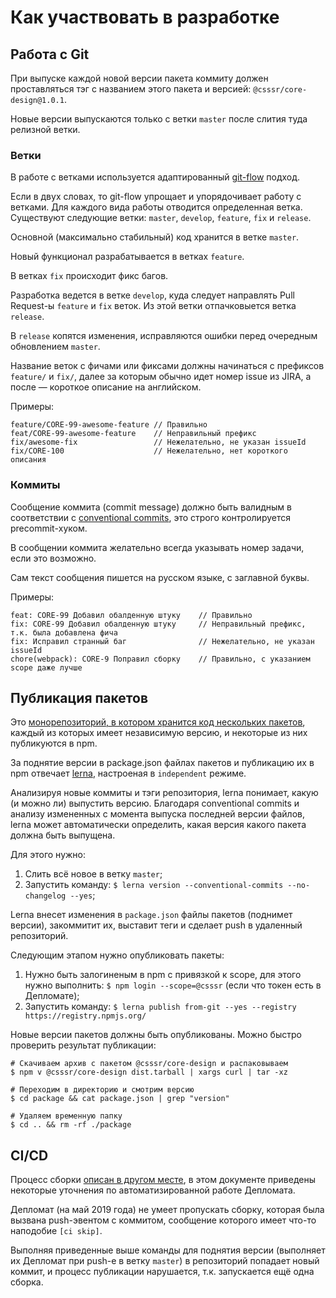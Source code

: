 # Как участвовать в разработке

## Работа с Git

При выпуске каждой новой версии пакета коммиту должен проставляться тэг с названием этого пакета и версией:
`@csssr/core-design@1.0.1`.

Новые версии выпускаются только с ветки `master` после слития туда релизной ветки.

### Ветки

В работе с ветками используется адаптированный [git-flow](https://habr.com/ru/post/106912/) подход.

Если в двух словах, то git-flow упрощает и упорядочивает работу с ветками. Для каждого вида работы отводится определенная ветка. Существуют следующие ветки: `master`, `develop`, `feature`, `fix` и `release`.

Основной (максимально стабильный) код хранится в ветке `master`.

Новый функционал разрабатывается в ветках `feature`.

В ветках `fix` происходит фикс багов.

Разработка ведется в ветке `develop`, куда следует направлять Pull Request-ы `feature` и `fix` веток. Из этой ветки отпачковыется ветка `release`.

В `release` копятся изменения, исправляются ошибки перед очередным обновлением `master`.

Название веток с фичами или фиксами должны начинаться с префиксов `feature/` и `fix/`,
далее за которым обычно идет номер issue из JIRA, а после — короткое описание на английском.

Примеры:

```
feature/CORE-99-awesome-feature // Правильно
feat/CORE-99-awesome-feature    // Неправильный префикс
fix/awesome-fix                 // Нежелательно, не указан issueId
fix/CORE-100                    // Нежелательно, нет короткого описания
```

### Коммиты

Сообщение коммита (commit message) должно быть валидным в соответствии с
[conventional commits](https://github.com/conventional-changelog/commitlint/tree/master/%40commitlint/config-conventional),
это строго контролируется precommit-хуком.

В сообщении коммита желательно всегда указывать номер задачи, если это возможно.

Сам текст сообщения пишется на русском языке, с заглавной буквы.

Примеры:

```
feat: CORE-99 Добавил обалденную штуку    // Правильно
fix: СORE-99 Добавил обалденную штуку     // Неправильный префикс, т.к. была добавлена фича
fix: Исправил странный баг                // Нежелательно, не указан issueId
chore(webpack): CORE-9 Поправил сборку    // Правильно, с указанием scope даже лучше
```

## Публикация пакетов

Это [монорепозиторий, в котором хранится код нескольких пакетов](./MONOREPO.md), каждый из которых имеет независимую версию,
и некоторые из них публикуются в npm.

За поднятие версии в package.json файлах пакетов и публикацию их в npm отвечает [lerna](https://github.com/lerna/),
настроеная в `independent` режиме.

Анализируя новые коммиты и тэги репозитория, lerna понимает, какую (и можно ли) выпустить версию.
Благодаря conventional commits и анализу измененных с момента выпуска последней версии файлов,
lerna может автоматически определить, какая версия какого пакета должна быть выпущена.

Для этого нужно:

1. Слить всё новое в ветку `master`;
2. Запустить команду: `$ lerna version --conventional-commits --no-changelog --yes`;

Lerna внесет изменения в `package.json` файлы пакетов (поднимет версии), закоммитит их,
выставит теги и сделает push в удаленный репозиторий.

Следующим этапом нужно опубликовать пакеты:

1. Нужно быть залогиненым в npm с привязкой к scope, для этого нужно выполнить: `$ npm login --scope=@csssr`
   (если что токен есть в Депломате);
2. Запустить команду: `$ lerna publish from-git --yes --registry https://registry.npmjs.org/`

Новые версии пакетов должны быть опубликованы. Можно быстро проверить результат публикации:

```
# Скачиваем архив с пакетом @csssr/core-design и распаковываем
$ npm v @csssr/core-design dist.tarball | xargs curl | tar -xz

# Переходим в директорию и смотрим версию
$ cd package && cat package.json | grep "version"

# Удаляем временную папку
$ cd .. && rm -rf ./package
```

## CI/CD

Процесс сборки [описан в другом месте](./MONOREPO.md), в этом документе приведены некоторые уточнения
по автоматизированной работе Депломата.

Депломат (на май 2019 года) не умеет пропускать сборку, которая была вызвана push-эвентом с коммитом, сообщение которого имеет
что-то наподобие `[ci skip]`.

Выполняя приведенные выше команды для поднятия версии (выполняет их Депломат при push-e в ветку `master`)
в репозиторий попадает новый коммит, и процесс публикации нарушается, т.к. запускается ещё одна сборка.
